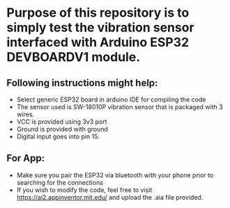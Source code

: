 # Purpose of this repository is to simply test the vibration sensor interfaced with Arduino ESP32 DEVBOARDV1 module. 
## Following instructions might help: 
* Select generic ESP32 board in arduino IDE for compiling the code
* The sensor used is SW-18010P vibration sensor that is packaged with 3 wires.
* VCC is provided using 3v3 port
* Ground is provided with ground
* Digital input goes into pin 15.

## For App: 
* Make sure you pair the ESP32 via bluetooth with your phone prior to searching for the connections
* If you wish to modify the code, feel free to visit https://ai2.appinventor.mit.edu/ and upload the .aia file provided. 
